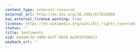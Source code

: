 ```yaml
---
content_type: external-resource
external_url: http://dx.doi.org/10.3982/ECTA10008
has_external_license_warning: true
license: https://en.wikipedia.org/wiki/All_rights_reserved
status: ''
title: Sentiments
uid: 8ada8c3d-3966-4aff-9d3d-ba3619768613
wayback_url: ''
---
```

